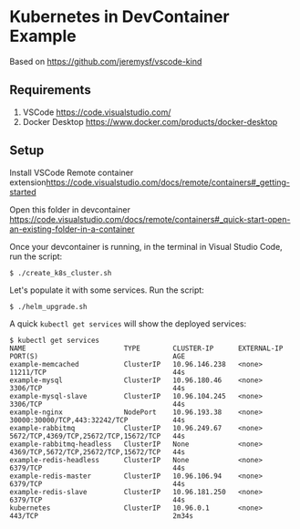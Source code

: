 # Kubernetes in DevContainer Example
Based on <https://github.com/jeremysf/vscode-kind>

## Requirements
1. VSCode <https://code.visualstudio.com/>
1. Docker Desktop <https://www.docker.com/products/docker-desktop>


## Setup
Install VSCode Remote container extension<https://code.visualstudio.com/docs/remote/containers#_getting-started>

Open this folder in devcontainer <https://code.visualstudio.com/docs/remote/containers#_quick-start-open-an-existing-folder-in-a-container>

Once your devcontainer is running, in the terminal in Visual Studio Code, run the script:

```
$ ./create_k8s_cluster.sh
```

Let's populate it with some services. Run the script:

```
$ ./helm_upgrade.sh
```

A quick `kubectl get services` will show the deployed services:

```
$ kubectl get services
NAME                        TYPE        CLUSTER-IP      EXTERNAL-IP   PORT(S)                                 AGE
example-memcached           ClusterIP   10.96.146.238   <none>        11211/TCP                               44s
example-mysql               ClusterIP   10.96.180.46    <none>        3306/TCP                                44s
example-mysql-slave         ClusterIP   10.96.104.245   <none>        3306/TCP                                44s
example-nginx               NodePort    10.96.193.38    <none>        30000:30000/TCP,443:32242/TCP           44s
example-rabbitmq            ClusterIP   10.96.249.67    <none>        5672/TCP,4369/TCP,25672/TCP,15672/TCP   44s
example-rabbitmq-headless   ClusterIP   None            <none>        4369/TCP,5672/TCP,25672/TCP,15672/TCP   44s
example-redis-headless      ClusterIP   None            <none>        6379/TCP                                44s
example-redis-master        ClusterIP   10.96.106.94    <none>        6379/TCP                                44s
example-redis-slave         ClusterIP   10.96.181.250   <none>        6379/TCP                                44s
kubernetes                  ClusterIP   10.96.0.1       <none>        443/TCP                                 2m34s
```